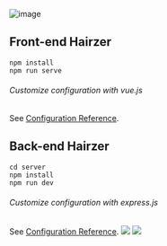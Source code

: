 ![image](https://user-images.githubusercontent.com/88640995/137077754-7662182f-90a2-46cb-89bb-0bd521b0f322.png)


## Front-end Hairzer

```
npm install
npm run serve
```

###### Customize configuration with vue.js
See [Configuration Reference](https://cli.vuejs.org/config/).


## Back-end Hairzer
```
cd server
npm install
npm run dev
```

###### Customize configuration with express.js
See [Configuration Reference](https://expressjs.com/).
<img src="https://www.img.in.th/images/4ca88626428dcb75c23dccfef3b01979.jpg">
<img src="https://www.img.in.th/images/4c3860fc0ae20624c7a5c6abd43910c3.jpg">
